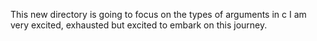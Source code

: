 This new directory is going to focus on the types of arguments in c
I am very excited, exhausted but excited to embark on this journey.

